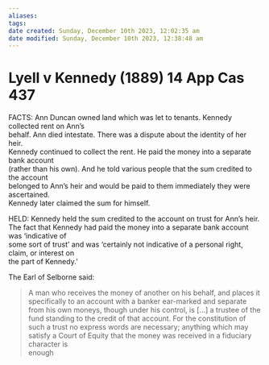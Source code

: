 ```yaml
---
aliases: 
tags: 
date created: Sunday, December 10th 2023, 12:02:35 am
date modified: Sunday, December 10th 2023, 12:38:48 am
---
```


# Lyell v Kennedy (1889) 14 App Cas 437

FACTS: Ann Duncan owned land which was let to tenants. Kennedy collected rent on Ann’s  
behalf. Ann died intestate. There was a dispute about the identity of her heir.  
Kennedy continued to collect the rent. He paid the money into a separate bank account  
(rather than his own). And he told various people that the sum credited to the account  
belonged to Ann’s heir and would be paid to them immediately they were ascertained.  
Kennedy later claimed the sum for himself.

HELD: Kennedy held the sum credited to the account on trust for Ann’s heir.  
The fact that Kennedy had paid the money into a separate bank account was ‘indicative of  
some sort of trust’ and was ‘certainly not indicative of a personal right, claim, or interest on  
the part of Kennedy.’

The Earl of Selborne said:  

> A man who receives the money of another on his behalf, and places it specifically to an account with a banker ear-marked and separate from his own moneys, though under his control, is […] a trustee of the fund standing to the credit of that account. For the constitution of such a trust no express words are necessary; anything which may satisfy a Court of Equity that the money was received in a fiduciary character is  
enough
